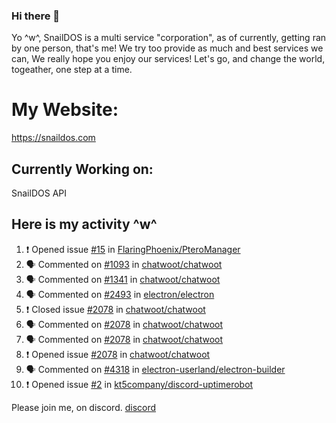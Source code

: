 ### Hi there 👋
Yo ^w^,
SnailDOS is a multi service "corporation", as of currently, getting ran by one person, that's me!
We try too provide as much and best services we can, We really hope you enjoy our services!
Let's go, and change the world, togeather, one step at a time.
# My Website:
https://snaildos.com
## Currently Working on:
SnailDOS API
## Here is my activity ^w^
<!--START_SECTION:activity-->
1. ❗️ Opened issue [#15](https://github.com/FlaringPhoenix/PteroManager/issues/15) in [FlaringPhoenix/PteroManager](https://github.com/FlaringPhoenix/PteroManager)
2. 🗣 Commented on [#1093](https://github.com/chatwoot/chatwoot/issues/1093) in [chatwoot/chatwoot](https://github.com/chatwoot/chatwoot)
3. 🗣 Commented on [#1341](https://github.com/chatwoot/chatwoot/issues/1341) in [chatwoot/chatwoot](https://github.com/chatwoot/chatwoot)
4. 🗣 Commented on [#2493](https://github.com/electron/electron/issues/2493) in [electron/electron](https://github.com/electron/electron)
5. ❗️ Closed issue [#2078](https://github.com/chatwoot/chatwoot/issues/2078) in [chatwoot/chatwoot](https://github.com/chatwoot/chatwoot)
6. 🗣 Commented on [#2078](https://github.com/chatwoot/chatwoot/issues/2078) in [chatwoot/chatwoot](https://github.com/chatwoot/chatwoot)
7. 🗣 Commented on [#2078](https://github.com/chatwoot/chatwoot/issues/2078) in [chatwoot/chatwoot](https://github.com/chatwoot/chatwoot)
8. ❗️ Opened issue [#2078](https://github.com/chatwoot/chatwoot/issues/2078) in [chatwoot/chatwoot](https://github.com/chatwoot/chatwoot)
9. 🗣 Commented on [#4318](https://github.com/electron-userland/electron-builder/issues/4318) in [electron-userland/electron-builder](https://github.com/electron-userland/electron-builder)
10. ❗️ Opened issue [#2](https://github.com/kt5company/discord-uptimerobot/issues/2) in [kt5company/discord-uptimerobot](https://github.com/kt5company/discord-uptimerobot)
<!--END_SECTION:activity-->
Please join me, on discord.
[discord](https://invite.gg/snaildos)
